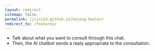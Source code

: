 ```yaml
---
layout: redirect
sitemap: false
permalink: /jiin124.github.io/Sejong-healer/
redirect_to: /features/
---
```

- Talk about what you want to consult through this chat.
- Then, the AI chatbot sends a reply appropriate to the consultation.
